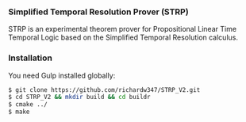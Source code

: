 ### Simplified Temporal Resolution Prover (STRP)

STRP is an experimental theorem prover for Propositional Linear Time Temporal Logic based on the Simplified Temporal Resolution calculus.

### Installation

You need Gulp installed globally:
```sh
$ git clone https://github.com/richardw347/STRP_V2.git
$ cd STRP_V2 && mkdir build && cd buildr
$ cmake ../
$ make
```
